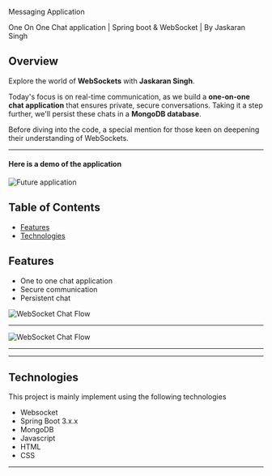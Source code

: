 Messaging Application

One On One Chat application | Spring boot & WebSocket | By Jaskaran Singh

## Overview

Explore the world of **WebSockets** with **Jaskaran Singh**.

Today's focus is on real-time communication, as we build a **one-on-one chat application** that ensures private, secure conversations. Taking it a step further, we'll persist these chats in a **MongoDB database**.

Before diving into the code, a special mention for those keen on deepening their understanding of WebSockets.

---

#### Here is a demo of the application

![Future application](./app-preview.png)

## Table of Contents

- [Features](#features)
- [Technologies](#technologies)

## Features

- One to one chat application
- Secure communication
- Persistent chat

![WebSocket Chat Flow](./one_to_one_comm.png)

---

![WebSocket Chat Flow](./websocket_chat_flow.png)

---
---
## Technologies

This project is mainly implement using the following technologies

- Websocket
- Spring Boot 3.x.x
- MongoDB
- Javascript
- HTML
- CSS

---
